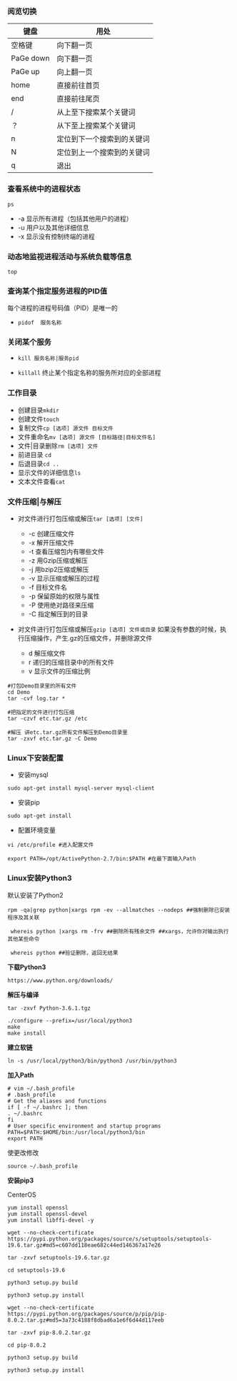 ### 阅览切换

|  键盘 | 用处  |
| ------------ | ------------ |
|  空格键 | 向下翻一页  |
| PaGe down  |  	向下翻一页 |
|  PaGe up |  	向上翻一页 |
|  home | 	直接前往首页  |
|  end |  	直接前往尾页 |
|  / |  从上至下搜索某个关键词 |
|  ？ | 	从下至上搜索某个关键词 |
|  n | 定位到下一个搜索到的关键词  |
|   N| 定位到上一个搜索到的关键词  |
|   q| 退出  |

### 查看系统中的进程状态

`ps`

- -a	显示所有进程（包括其他用户的进程）
- -u	用户以及其他详细信息
- -x	显示没有控制终端的进程

### 动态地监视进程活动与系统负载等信息

`top`

### 查询某个指定服务进程的PID值

每个进程的进程号码值（PID）是唯一的

- `pidof  服务名称`

### 关闭某个服务

- `kill 服务名称|服务pid`

- `killall` 终止某个指定名称的服务所对应的全部进程

### 工作目录

- 创建目录`mkdir`
- 创建文件`touch `
- 复制文件`cp [选项] 源文件 目标文件`
- 文件重命名`mv [选项] 源文件 [目标路径|目标文件名]`
- 文件|目录删除`rm [选项] 文件`
- 前进目录 `cd`
- 后退目录`cd ..`
- 显示文件的详细信息`ls`
- 文本文件查看`cat`

### 文件压缩|与解压

- 对文件进行打包压缩或解压`tar [选项] [文件]`
  -  -c	创建压缩文件
  - -x	解开压缩文件
  - -t	查看压缩包内有哪些文件
  - -z	用Gzip压缩或解压
  - -j	用bzip2压缩或解压
  - -v	显示压缩或解压的过程
  - -f	目标文件名
  - -p	保留原始的权限与属性
  - -P	使用绝对路径来压缩
  - -C	指定解压到的目录

- 对文件进行打包压缩或解压`gzip [选项] 文件或目录`
  如果没有参数的时候，执行压缩操作，产生.gz的压缩文件，并删除源文件
  - d 解压缩文件
  - r 递归的压缩目录中的所有文件
  - v 显示文件的压缩比例

```
#打包Demo目录里的所有文件
cd Demo
tar -cvf log.tar *

#把指定的文件进行打包压缩
tar -czvf etc.tar.gz /etc

#解压 讲etc.tar.gz所有文件解压到Demo目录里
tar -zxvf etc.tar.gz -C Demo
```



### Linux下安装配置

- 安装mysql
```
sudo apt-get install mysql-server mysql-client
```
- 安装pip 
```
sudo apt-get install 
```

- 配置环境变量

```
vi /etc/profile #进入配置文件

export PATH=/opt/ActivePython-2.7/bin:$PATH #在最下面输入Path
```

### Linux安装Python3

默认安装了Python2

```
rpm -qa|grep python|xargs rpm -ev --allmatches --nodeps ##强制删除已安装程序及其关联

 whereis python |xargs rm -frv ##删除所有残余文件 ##xargs，允许你对输出执行其他某些命令
 
 whereis python ##验证删除，返回无结果
```



**下载Python3**

`https://www.python.org/downloads/`

**解压与编译**

```
tar -zxvf Python-3.6.1.tgz

./configure --prefix=/usr/local/python3
make
make install
```

**建立软链**

`ln -s /usr/local/python3/bin/python3 /usr/bin/python3`

**加入Path**

```
# vim ~/.bash_profile
# .bash_profile
# Get the aliases and functions
if [ -f ~/.bashrc ]; then
. ~/.bashrc
fi
# User specific environment and startup programs
PATH=$PATH:$HOME/bin:/usr/local/python3/bin
export PATH
```

使更改修改

```
source ~/.bash_profile
```

**安装pip3**


CenterOS

```
yum install openssl
yum install openssl-devel
yum install libffi-devel -y
```

```
wget --no-check-certificate  https://pypi.python.org/packages/source/s/setuptools/setuptools-19.6.tar.gz#md5=c607dd118eae682c44ed146367a17e26

tar -zxvf setuptools-19.6.tar.gz

cd setuptools-19.6

python3 setup.py build

python3 setup.py install
```

```
wget --no-check-certificate  https://pypi.python.org/packages/source/p/pip/pip-8.0.2.tar.gz#md5=3a73c4188f8dbad6a1e6f6d44d117eeb

tar -zxvf pip-8.0.2.tar.gz

cd pip-8.0.2

python3 setup.py build

python3 setup.py install
```
